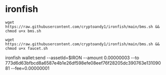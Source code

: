# ironfish
`wget https://raw.githubusercontent.com/cryptoandy1/ironfish/main/bms.sh && chmod u+x bms.sh`

`wget https://raw.githubusercontent.com/cryptoandy1/ironfish/main/bms.sh && chmod u+x faucet.sh`


ironfish wallet:send --assetId=$IRON --amount 0.00000003 --to 773d6d63bfbcd8a6587e4b1e26df598efe08eef76f28205dc390763e13109081 --fee=0.00000001
